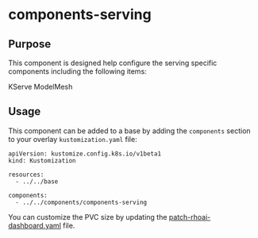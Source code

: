 # components-serving

## Purpose
This component is designed help configure the serving specific components including the following items:

KServe
ModelMesh

## Usage

This component can be added to a base by adding the `components` section to your overlay `kustomization.yaml` file:

```
apiVersion: kustomize.config.k8s.io/v1beta1
kind: Kustomization

resources:
  - ../../base

components:
  - ../../components/components-serving
```

You can customize the PVC size by updating the [patch-rhoai-dashboard.yaml](./patch-rhoai-dashboard.yaml) file.

